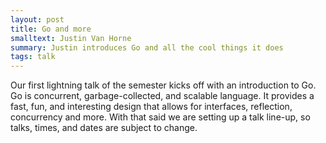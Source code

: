 ```yaml
---
layout: post
title: Go and more
smalltext: Justin Van Horne
summary: Justin introduces Go and all the cool things it does
tags: talk
---
```


Our first lightning talk of the semester kicks off with an introduction to Go.
Go is concurrent, garbage-collected, and scalable language. It provides a fast,
fun, and interesting design that allows for interfaces, reflection, concurrency
and more. With that said we are setting up a talk line-up, so talks, times, and
dates are subject to change.
